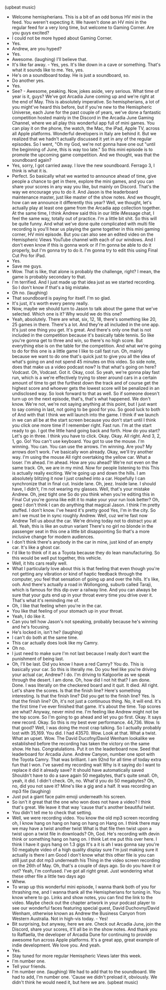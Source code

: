 (upbeat music)
- Welcome hemispherians.
This is a bit of an odd bonus HV mini in the feed.
You weren't expecting it.
We haven't done an HV mini in the regular feed
for a very long time, but welcome to Gaming Corner.
Are you guys excited?
- I could not be more hyped about Gaming Corner.
- Yes.
- Andrew, are you hyped?
- Yes.
- Awesome.
(laughing)
I'll believe that.
- It's like far away. - Yes, yes.
It's like down in a cave or something.
That's what it sounds like to me.
Yes, yes.
- He's on a soundboard today.
He is just a soundboard, so.
- Do another yes.
- Yes.
- See? - Awesome, peaking.
Now, jokes aside, very serious.
What time of year is it, guys?
We've got Arcadia June coming up
and we're right at the end of May.
This is absolutely imperative.
So hemispherians, a lot of you might've heard this before,
but if you're new to the Hemispheric Universe,
each June for the past couple of years,
we've done a fantastic competition
hosted mainly in the Discord
in the Arcadia June Gaming Channel,
where we all play this wonderful app full of mini games.
You can play it on the phone, the watch, the Mac,
the iPad, Apple TV, across all Apple platforms.
Wonderful developers in Italy are behind it.
But we realized that we hadn't actually discussed it yet
in any of the regular episodes.
So I went, "Oh my God, we're not gonna have one out
"until the beginning of June, this is way too late."
So this mini episode is to promote
the upcoming game competition.
And we thought, was that the soundboard again?
- Yes, sorry, I got carried away.
I love the new soundboard.
Ferrago 3, I think is what it is.
- Perfect.
So basically what we wanted to announce ahead of time,
give people a chance to get in there,
explore the mini games, and you can share your scores
in any way you like, but mainly on Discord.
That's the way we encourage you to do it.
And Jason is the leaderboard maintenance master,
just like master of the show notes.
And we thought, how can we announce it
differently this year?
Well, we thought, let's actually play at least one game
from the Arcadia app collection together.
At the same time, I think Andrew said this
in our little iMessage chat,
I feel the same way, totally out of practice.
I'm a little bit shit.
So this will be quite funny.
And what we've done quite complicated
with multi file recording is you'll hear us
playing the game together
in this mini gaming corner, HV mini episode.
But you can also see an edited video
on the Hemispheric Views YouTube channel
with each of our windows.
And I don't even know if this is gonna work
or if I'm gonna be able to do it properly,
but I'm gonna try to do it.
I'm gonna try to edit this using Final Cut Pro
for iPad.
- Yes.
- Save me guys.
- Wow.
That is like, that alone is probably the challenge, right?
I mean, the game is probably secondary to that.
- I'm terrified.
And I just made up that idea just as we started recording.
So I don't know if that's a big mistake.
- Oh no.
(laughing)
- That soundboard is paying for itself.
I'm so glad.
- It's just, it's worth every penny really.
- Now, maybe we should turn to Jason
to talk about the game that we've selected.
Which one is it?
Why would we do this one?
- Yeah, absolutely.
There are what, six, 12, 18,
there's something like 20, 25 games in there.
There's a lot.
And they're all included in the one app.
It's just one thing you get.
It's great.
And there's only one that is not included in the competition
because it's basically table tennis.
So like you're gonna get to three and win,
so there's no high score.
But everything else is on the table for the competition.
And what we're going to do for this one is a little game I like to call fast run.
Oh, mainly because we want to do one that's quick just to give you all the idea of what's
going on and not spend 45 minutes on this video.
So side note, does that make us a video podcast now?
Is that what's going on here?
Vodcast.
Oh, Vodcast.
Got it.
Okay, cool.
So yeah, we're gonna play fast run, which is a we're effectively trying to steer around
cars in a certain amount of time to get the furthest down the track and of course get
the highest score and whoever gets the lowest score will be penalized in an undisclosed way.
So look forward to that as well. So if someone doesn't turn up on the next episode,
that's, that's what happened. We don't know. We're not, we're not saying anything at this
point, but I just want to say coming in last, not going to be good for you. So good luck to both of
And with that I think we will launch into the game.
I think if we launch in we can all be at the start screen because you don't start until I think you click one more time if I remember right.
Fast run.
I'm at the start ready to go.
I got the little hand going back and forth.
How do you start?
Let's go in three.
I think you have to click.
Okay.
Okay.
All right.
And 3, 2, 1, go.
Go!
You can't use keyboard.
You got to use the mouse.
I'm winning.
You can.
You can use the arrows.
I'm winning. Are you? My arrows don't work. I've basically won already. Okay, we'll try another way. I'm using the mouse
All right overtaking the yellow car. What a loser. I'm ahead. I'm ahead.
How are you ahead? We're not even on the same track. Oh, we are in my mind. Now for people listening to this
This is actually really exciting. We're going up and down the hills. I am absolutely blitzing it now
I just crashed into a car. Hopefully I can synchronize that in final cut. Inside lane. Oh, jeez. Inside lane.
I should have, I didn't, I'm not wearing my glasses. Well, that's your mistake Andrew. Oh, jeez tight one
So do you think when you're editing this in Final Cut you're gonna like edit it to make your your run look better?
Oh, geez
I don't think I can do anything that magical Jason. I think I'm pretty stuffed. I don't know. I've heard it's pretty good
Yes, I'm in the city. So am I we must be in sync roughly Andrew. Well, cuz we're fast now Andrew
Tell us about the car. We're driving today not to distract you at all. Yeah, this is like an outrun variant
There's no girl no blonde in the passenger seat in this one a little bit disappointing
So that's a more inclusive change for modern audiences.
- I don't think there's anybody in the car in mine,
just kind of an empty car.
It's like a ghost car.
- I'd like to think of it as a Toyota
because they do lean manufacturing.
So this would be well put together, this vehicle.
- Well, it hits cars really well.
- What I particularly love about this is that feeling
that even though you're not getting any vibration
or kind of haptic feedback through the computer,
you feel that sensation of going up and over the hills.
It's like, ooh.
And there's actually a road in Wollongong,
suburb called Taraji,
which is famous for this dip over a railway line.
And you can always be sure that your guts
end up in your throat every time you drive over it.
That's what it's reminding me of.
- Oh, I like that feeling when you're in the car.
- You like that feeling of your stomach up in your throat.
- Yeah, I do like it.
- Can you tell how Jason's not speaking,
probably because he's winning and he's focusing.
- He's locked in, isn't he?
(laughing)
- I can't do both at the same time.
- This car actually does look like my Camry.
- Oh no.
- I just need to make sure I'm not last
because I really don't want the punishment of being last.
- Oh, I'll be last.
Did you know I have a red Camry?
You do.
This is basically your car.
So this is literally me.
Do you feel like you're driving your actual car, Andrew?
I do.
I'm driving to Kalgoorlie as we speak through the desert.
I am done.
Oh, how did I not hit that?
I am done.
Done.
I was literally on the checkered board and it quit.
It died.
All right.
Let's share the scores.
Is that the finish line?
Here's something interesting.
Is that the finish line?
Did you get to the finish line?
Yes.
Is that the finish line?
Oh, it's not just a continuous thing.
No, it will end.
It's the first time I've ever finished that game. It's about the time.
Top scores are what? Anyway, never mind me.
I'm feeling like Andrew might not be the top score.
So I'm going to go ahead and let you go first.
Okay. It says new record.
Okay.
So this is my best ever performance.
44,736.
Wow.
Is that good?
Well, I was doing the most crap talking.
So I actually probably lost with 35,169.
You did.
I had 43570.
Wow.
Look at that.
What a twist.
What an upset.
Wow.
The David Ducofny/David Wenham lookalike we established before the recording has taken the victory on the same show.
He has.
Congratulations.
Put it on the leaderboard now.
Seed that leaderboard for Arcadia June.
Andrew Canyon, number one spot with the Toyota Camry.
That was brilliant.
I am 92nd for all time of today extra fun that I won. I've saved my recording wait
Why is it saying do I want to replace it did it already save?
It should have automatically saved
Shouldn't have to do a save again
50 megabytes, that's quite small. Oh, yeah, it did. I didn't check. Oh, no. What'd you do 50 megabytes?
Oh, no, did you not save it? Mine's like a gig and a half. It was recording an mp3 file
(laughing)
- Just put a giant face palm emoji underneath his screen.
- So isn't it great that the one who won
does not have a video?
I think that's great.
We leave it that way
'cause that's another beautiful twist.
- You didn't tell me to check that setting.
- Well, we were recording video.
You know the old mp3 screen recording oh, I know hang on hang on hang on hang on
Hang on. I think there may we may have a twist another twist
What is that file then twist upon a twist upon a twist file in downloads?
Oh, God. He's recording with devin think or something hang on hang on. I think
Let me put this over here. I think I have it guys hang on
1.3 gigs
It's a it is ah I was gonna say you're 50 megabyte video of a high quality display sure
I'm just making sure it actually is there I am
Good I don't know what this other file is you can still just put dot mp3 underneath his
Thing in the video screen recording on the 26th of May. Oh, that's a couple of days ago. So do you have it or not?
Yeah, I'm confused. I've got all right great. Just wondering what these other file a little two days ago
- Whew.
- To wrap up this wonderful mini episode,
I wanna thank both of you for thrashing me,
and I wanna thank all the Hemispherians for tuning in.
You know where to go.
Links and show notes, you can find the link to the video.
Maybe check out the chapter artwork in your podcast player
to see our wonderful faces featuring special guest,
David Duchovny/David Wenham,
otherwise known as Andrew the Business Canyon
from Western Australia.
Not in high-vis today. - Yes!
- Bit surprising, but anyway, here we are.
Check out Arcadia June, join the Discord,
share your scores, it'll all be in the show notes.
And thank you to Raffaella, the developer of Arcadia Dune
for continuing to provide awesome fun
across Apple platforms.
It's a great app, great example of indie development.
We love you.
And yeah.
- Yes.
- Stay tuned for more regular Hemispheric Views
later this week.
- I'm number one.
- Tell your friends.
- I'm number one.
(laughing)
We had to add that to the soundboard.
We had to add, I'm number one.
'Cause we didn't preload it, obviously.
We didn't think he would need it, but here we are.
(upbeat music)
